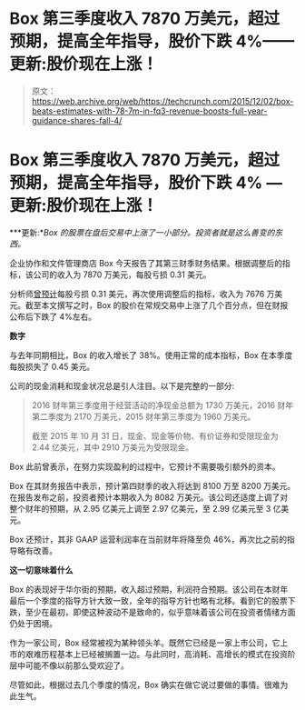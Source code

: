 # Box 第三季度收入 7870 万美元，超过预期，提高全年指导，股价下跌 4%——更新:股价现在上涨！

> 原文：<https://web.archive.org/web/https://techcrunch.com/2015/12/02/box-beats-estimates-with-78-7m-in-fq3-revenue-boosts-full-year-guidance-shares-fall-4/>

# Box 第三季度收入 7870 万美元，超过预期，提高全年指导，股价下跌 4% —更新:股价现在上涨！

***更新:**Box 的股票在盘后交易中上涨了一小部分。投资者就是这么善变的东西。*

企业协作和文件管理商店 Box 今天报告了其第三财季财务结果。根据调整后的指标，该公司的收入为 7870 万美元，每股亏损 0.31 美元。

分析师[曾预计](https://web.archive.org/web/20230202180039/http://finance.yahoo.com/q/ae?s=BOX+Analyst+Estimates)每股亏损 0.31 美元，再次使用调整后的指标，收入为 7676 万美元。截至本文撰写之时，Box 的股价在常规交易中上涨了几个百分点，但在财报公布后下跌了 4%左右。

**数字**

与去年同期相比，Box 的收入增长了 38%。使用正常的成本指标，Box 在本季度每股损失了 0.45 美元。

公司的现金消耗和现金状况总是引人注目。以下是完整的一部分:

> 2016 财年第三季度用于经营活动的净现金总额为 1730 万美元，2016 财年第二季度为 2170 万美元，2015 财年第三季度为 1960 万美元。
> 
> 截至 2015 年 10 月 31 日，现金、现金等价物、有价证券和受限现金为 2.44 亿美元，其中 2910 万美元为受限现金。

Box 此前曾表示，在努力实现盈利的过程中，它预计不需要吸引额外的资本。

Box 在其财务报告中表示，预计第四财季的收入将达到 8100 万至 8200 万美元。在报告发布之前，投资者预计本期收入为 8082 万美元。该公司还适度上调了对整个财年的预期，从 2.95 亿美元上调至 2.97 亿美元，至 2.99 亿美元至 3 亿美元。

Box 还预计，其非 GAAP 运营利润率在当前财年将降至负 46%，再次比之前的指导略有改善。

**这一切意味着什么**

Box 的表现好于华尔街的预期，收入超过预期，利润符合预期。该公司在本财年最后一个季度的指导方针大致一致，全年的指导方针也略有北移。看到它的股票下跌，至少在最初，即使这种波动不是致命的，似乎意味着该公司在投资者情绪方面仍处于困境。

作为一家公司，Box 经常被视为某种领头羊。既然它已经是一家上市公司，它上市的艰难历程基本上已经被搁置一边。与此同时，高消耗、高增长的模式在投资阶层中可能不像以前那么受欢迎了。

尽管如此，根据过去几个季度的情况，Box 确实在做它说过要做的事情。很难为此生气。